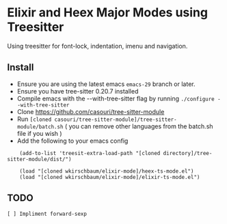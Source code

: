 # Elixir and Heex Major Modes using Treesitter

Using treesitter for font-lock, indentation, imenu and navigation.

## Install

- Ensure you are using the latest emacs `emacs-29` branch or later. 
- Ensure you have tree-sitter 0.20.7 installed
- Compile emacs with the --with-tree-sitter flag by running `./configure --with-tree-sitter`
- Clone https://github.com/casouri/tree-sitter-module
- Run `[cloned casouri/tree-sitter-module]/tree-sitter-module/batch.sh` ( you can remove other languages from the batch.sh file if you wish )
- Add the following to your emacs config

```elisp
    (add-to-list 'treesit-extra-load-path "[cloned directory]/tree-sitter-module/dist/")
    
    (load "[cloned wkirschbaum/elixir-mode]/heex-ts-mode.el")
    (load "[cloned wkirschbaum/elixir-mode]/elixir-ts-mode.el")
```

## TODO

    [ ] Impliment forward-sexp
